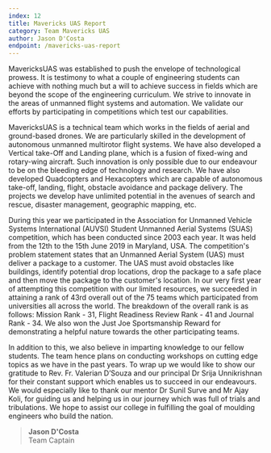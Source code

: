```yaml
---
index: 12
title: Mavericks UAS Report
category: Team Mavericks UAS
author: Jason D'Costa
endpoint: /mavericks-uas-report
---
```


MavericksUAS was established to push the envelope of technological prowess. It is testimony to what a couple of engineering students can achieve with nothing much but a will to achieve success in fields which are beyond the scope of the engineering curriculum. We strive to innovate in the areas of unmanned flight systems and automation. We validate our efforts by participating in competitions which test our capabilities.

MavericksUAS is a technical team which works in the fields of aerial and ground-based drones. We are particularly skilled in the development of autonomous unmanned multirotor flight systems. We have also developed a Vertical take-Off and Landing plane, which is a fusion of fixed-wing and rotary-wing aircraft. Such innovation is only possible due to our endeavour to be on the bleeding edge of technology and research. We have also developed Quadcopters and Hexacopters which are capable of autonomous take-off, landing, flight, obstacle avoidance and package delivery. The projects we develop have unlimited potential in the avenues of search and rescue, disaster management, geographic mapping, etc.

During this year we participated in the Association for Unmanned Vehicle Systems International (AUVSI) Student Unmanned Aerial Systems (SUAS) competition, which has been conducted since 2003 each year. It was held from the 12th to the 15th June 2019 in Maryland, USA. The competition's problem statement states that an Unmanned Aerial System (UAS) must deliver a package to a customer. The UAS must avoid obstacles like buildings, identify potential drop locations, drop the package to a safe place and then move the package to the customer's location. In our very first year of attempting this competition with our limited resources, we succeeded in attaining a rank of 43rd overall out of the 75 teams which participated from universities all across the world. The breakdown of the overall rank is as follows: Mission Rank - 31, Flight Readiness Review Rank - 41 and Journal Rank - 34. We also won the Just Joe Sportsmanship Reward for demonstrating a helpful nature towards the other participating teams.

In addition to this, we also believe in imparting knowledge to our fellow students. The team hence plans on conducting workshops on cutting edge topics as we have in the past years. To wrap up we would like to show our gratitude to Rev. Fr. Valerian D’Souza and our principal Dr Srija Unnikrishnan for their constant support which enables us to succeed in our endeavours. We would especially like to thank our mentor Dr Sunil Surve and Mr Ajay Koli, for guiding us and helping us in our journey which was full of trials and tribulations. We hope to assist our college in fulfilling the goal of moulding engineers who build the nation.

> **Jason D'Costa**<br>
> Team Captain
